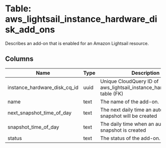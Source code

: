 
# Table: aws_lightsail_instance_hardware_disk_add_ons
Describes an add-on that is enabled for an Amazon Lightsail resource.
## Columns
| Name        | Type           | Description  |
| ------------- | ------------- | -----  |
|instance_hardware_disk_cq_id|uuid|Unique CloudQuery ID of aws_lightsail_instance_hardware_disks table (FK)|
|name|text|The name of the add-on.|
|next_snapshot_time_of_day|text|The next daily time an automatic snapshot will be created|
|snapshot_time_of_day|text|The daily time when an automatic snapshot is created|
|status|text|The status of the add-on.|

